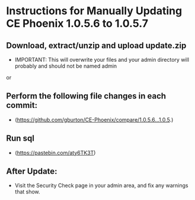 # Instructions for Manually Updating CE Phoenix 1.0.5.6 to 1.0.5.7
## Download, extract/unzip and upload update.zip
* IMPORTANT: This will overwrite your files and your admin directory will probably and should not be named admin

or
## Perform the following file changes in each commit:
* (https://github.com/gburton/CE-Phoenix/compare/1.0.5.6...1.0.5.)
## Run sql
* (https://pastebin.com/aty6TK3T)
## After Update:
* Visit the Security Check page in your admin area, and fix any warnings that show.